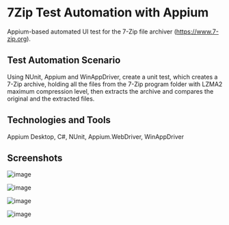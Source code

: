 # 7Zip Test Automation with Appium
Appium-based automated UI test for the 7-Zip file archiver (https://www.7-zip.org).

## Test Automation Scenario

Using NUnit, Appium and WinAppDriver, create a unit test, which creates a 7-Zip archive, holding all the files from the 7-Zip program folder with LZMA2 maximum compression level, then extracts the archive and compares the original and the extracted files.

## Technologies and Tools
Appium Desktop, C#, NUnit, Appium.WebDriver, WinAppDriver

## Screenshots

![image](https://user-images.githubusercontent.com/1689586/106571160-7e39e300-653f-11eb-9c8e-e1f060ed971e.png)

![image](https://user-images.githubusercontent.com/1689586/106571193-872ab480-653f-11eb-91e7-1d03ba74c089.png)

![image](https://user-images.githubusercontent.com/1689586/106571224-8f82ef80-653f-11eb-8f62-297768db6f4d.png)

![image](https://user-images.githubusercontent.com/1689586/106571245-9578d080-653f-11eb-86eb-b6729db54c39.png)

